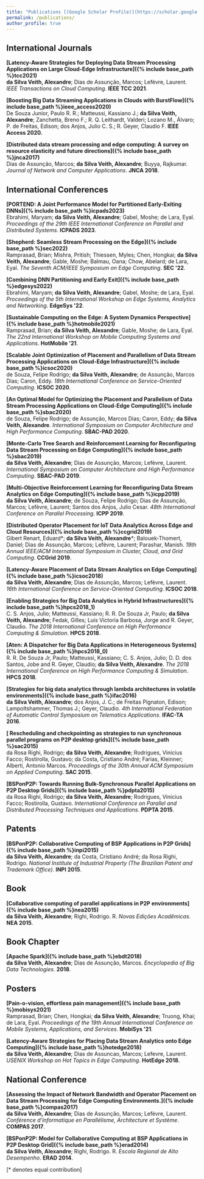 ```yaml
---
title: "Publications [(Google Scholar Profile)](https://scholar.google.com/citations?user=ZrkbeCQAAAAJ&hl=en)"
permalink: /publications/
author_profile: true
---
```


## International Journals
<b>[Latency-Aware Strategies for Deploying Data Stream Processing Applications on Large Cloud-Edge Infrastructure]({% include base_path %}tcc2021)</b><br>
<b>da Silva Veith, Alexandre</b>; Dias de Assunção, Marcos; Lefèvre, Laurent. <i>IEEE Transactions on Cloud Computing</i>. <b>IEEE TCC 2021</b>.

<b>[Boosting Big Data Streaming Applications in Clouds with BurstFlow]({% include base_path %}ieee_access2020)</b><br>
De Souza Junior, Paulo R. R.; Matteussi, Kassiano J.; <b>da Silva Veith, Alexandre</b>; Zanchetta, Breno F.; R. Q. Leithardt, Valderi; Lozano M., Álvaro; P. de Freitas, Edison; dos Anjos, Julio C. S.; R. Geyer, Claudio F. <b>IEEE Access 2020.</b>

<b>[Distributed data stream processing and edge computing: A survey on resource elasticity and future directions]({% include base_path %}jnca2017)</b><br>
Dias de Assunção, Marcos; <b>da Silva Veith, Alexandre</b>; Buyya, Rajkumar. <i>Journal of Network and Computer Applications</i>. <b>JNCA 2018</b>.

## International Conferences
<b>[PORTEND: A Joint Performance Model for Partitioned Early-Exiting DNNs]({% include base_path %}icpads2023)</b><br>
Ebrahimi, Maryam; <b>da Silva Veith, Alexandre</b>; Gabel, Moshe; de Lara, Eyal. <i>Proceedings of the 29th IEEE International Conference on Parallel and Distributed Systems</i>. <b>ICPADS 2023</b>.

<b>[Shepherd: Seamless Stream Processing on the Edge]({% include base_path %}sec2022)</b><br>
Ramprasad, Brian; Mishra, Pritish; Thiessen, Myles; Chen, Hongkai; <b>da Silva Veith, Alexandre</b>; Gable, Moshe; Balmau, Oana; Chow, Abelard; de Lara, Eyal. <i>The Seventh ACM/IEEE Symposium on Edge Computing</i>. <b>SEC '22</b>.

<b>[Combining DNN Partitioning and Early Exit]({% include base_path %}edgesys2022)</b><br>
Ebrahimi, Maryam; <b>da Silva Veith, Alexandre</b>; Gabel, Moshe; de Lara, Eyal. <i>Proceedings of the 5th International Workshop on Edge Systems, Analytics and Networking</i>. <b>EdgeSys '22</b>.

<b>[Sustainable Computing on the Edge: A System Dynamics Perspective]({% include base_path %}hotmobile2021)</b><br>
Ramprasad, Brian; <b>da Silva Veith, Alexandre</b>; Gable, Moshe; de Lara, Eyal. <i>The 22nd International Workshop on Mobile Computing Systems and Applications</i>. <b>HotMobile '21</b>.

<b>[Scalable Joint Optimization of Placement and Parallelism of Data Stream Processing Applications on Cloud-Edge Infrastructure]({% include base_path %}icsoc2020)</b><br>
de Souza, Felipe Rodrigo; <b>da Silva Veith, Alexandre</b>; de Assunção, Marcos Dias; Caron, Eddy. <i>18th International Conference on Service-Oriented Computing</i>. <b>ICSOC 2020</b>.

<b>[An Optimal Model for Optimizing the Placement and Parallelism of Data Stream Processing Applications on Cloud-Edge Computing]({% include base_path %}sbac2020)</b><br>
de Souza, Felipe Rodrigo; de Assunção, Marcos Dias; Caron, Eddy; <b>da Silva Veith, Alexandre</b>. <i>International Symposium on Computer Architecture and High Performance Computing</i>. <b>SBAC-PAD 2020</b>.

<b>[Monte-Carlo Tree Search and Reinforcement Learning for Reconfiguring Data Stream Processing on Edge Computing]({% include base_path %}sbac2019)</b><br>
<b>da Silva Veith, Alexandre</b>; Dias de Assunção, Marcos; Lefèvre, Laurent. <i>International Symposium on Computer Architecture and High Performance Computing</i>. <b>SBAC-PAD 2019</b>.

<b>[Multi-Objective Reinforcement Learning for Reconfiguring Data Stream Analytics on Edge Computing]({% include base_path %}icpp2019)</b><br>
<b>da Silva Veith, Alexandre</b>; de Souza, Felipe Rodrigo; Dias de Assunção, Marcos; Lefèvre, Laurent; Santos dos Anjos, Julio Cesar. <i>48th International Conference on Parallel Processing</i>. <b>ICPP 2019</b>.

<b>[Distributed Operator Placement for IoT Data Analytics Across Edge and Cloud Resources]({% include base_path %}ccgrid2019)</b><br>
Gibert Renart, Eduard\*; <b>da Silva Veith, Alexandre</b>\*; Balouek-Thomert, Daniel; Dias de Assunção, Marcos; Lefèvre, Laurent; Parashar, Manish. <i>19th Annual IEEE/ACM International Symposium in Cluster, Cloud, and Grid Computing</i>. <b>CCGrid 2019</b>.

<b>[Latency-Aware Placement of Data Stream Analytics on Edge Computing]({% include base_path %}icsoc2018)</b><br>
<b>da Silva Veith, Alexandre</b>; Dias de Assunção, Marcos; Lefèvre, Laurent. <i>16th International Conference on Service-Oriented Computing</i>. <b>ICSOC 2018</b>.

<b>[Enabling Strategies for Big Data Analytics in Hybrid Infrastructures]({% include base_path %}hpcs2018_1)</b><br>
C. S. Anjos, Julio; Matteussi, Kassiano; R. R. De Souza Jr, Paulo; <b>da Silva Veith, Alexandre</b>; Fedak, Gilles; Luis Victoria Barbosa, Jorge and R. Geyer, Claudio. <i>The 2018 International Conference on High Performance Computing & Simulation</i>. <b>HPCS 2018</b>.

<b>[Aten: A Dispatcher for Big Data Applications in Heterogeneous Systems]({% include base_path %}hpcs2018_0)</b><br>
R. R. De Souza Jr, Paulo; Matteussi, Kassiano; C. S. Anjos, Julio; D. D. dos Santos, Jobe and R. Geyer, Claudio; <b>da Silva Veith, Alexandre</b>. <i>The 2018 International Conference on High Performance Computing & Simulation</i>. <b>HPCS 2018</b>.

<b>[Strategies for big data analytics through lambda architectures in volatile environments]({% include base_path %}ifac2016)</b><br>
<b>da Silva Veith, Alexandre</b>; dos Anjos, J. C.; de Freitas Pignaton, Edison; Lampoltshammer, Thomas J.; Geyer, Claudio.  <i>4th International Federation of Automatic Control Symposium on Telematics Applications</i>. <b>IFAC-TA 2016</b>.

<b>[ Rescheduling and checkpointing as strategies to run synchronous parallel programs on P2P desktop grids]({% include base_path %}sac2015)</b><br>
da Rosa Righi, Rodrigo; <b>da Silva Veith, Alexandre</b>; Rodrigues, Vinicius Facco; Rostirolla, Gustavo; da Costa, Cristiano André; Farias, Kleinner; Alberti, Antonio Marcos. <i>Proceedings of the 30th Annual ACM Symposium on Applied Computing</i>. <b>SAC 2015</b>.

<b>[BSPonP2P: Towards Running Bulk-Synchronous Parallel Applications on P2P Desktop Grids]({% include base_path %}pdpta2015)</b><br>
da Rosa Righi, Rodrigo; <b>da Silva Veith, Alexandre</b>; Rodrigues, Vinicius Facco; Rostirolla, Gustavo. <i>International Conference on Parallel and Distributed Processing Techniques and Applications</i>. <b>PDPTA 2015</b>.

## Patents
<b>[BSPonP2P: Collaborative Computing of BSP Applications in P2P Grids]({% include base_path %}inpi2015)</b><br>
<b>da Silva Veith, Alexandre</b>; da Costa, Cristiano André; da Rosa Righi, Rodrigo. <i>National Institute of Industrial Property (The Brazilian Patent and Trademark Office)</i>. <b>INPI 2015</b>.

## Book
<b>[Collaborative computing of parallel applications in P2P environments]({% include base_path %}nea2015)</b><br>
<b>da Silva Veith, Alexandre</b>; Righi, Rodrigo. R. <i>Novas Edições Acadêmicas</i>. <b>NEA 2015</b>.

## Book Chapter
<b>[Apache Spark]({% include base_path %}ebdt2018)</b><br>
<b>da Silva Veith, Alexandre</b>; Dias de Assunção, Marcos. <i>Encyclopedia of Big Data Technologies</i>. <b>2018</b>.

## Posters
<b>[Pain-o-vision, effortless pain management]({% include base_path %}mobisys2021)</b><br>
Ramprasad, Brian; Chen, Hongkai; <b>da Silva Veith, Alexandre</b>; Truong, Khai; de Lara, Eyal. <i>Proceedings of the 19th Annual International Conference on Mobile Systems, Applications, and Services</i>. <b>MobiSys '21</b>.

<b>[Latency-Aware Strategies for Placing Data Stream Analytics onto Edge Computing]({% include base_path %}hotedge2018)</b><br>
<b>da Silva Veith, Alexandre</b>; Dias de Assuncao, Marcos; Lefevre, Laurent. <i>USENIX Workshop on Hot Topics in Edge Computing</i>. <b>HotEdge 2018</b>.

## National Conference
<b>[Assessing the Impact of Network Bandwidth and Operator Placement on Data Stream Processing for Edge Computing Environments.]({% include base_path %}compas2017)</b><br>
<b>da Silva Veith, Alexandre</b>; Dias de Assunção, Marcos; Lefèvre, Laurent. <i>Conférence d’informatique en Parallélisme, Architecture et Système</i>. <b>COMPAS 2017</b>.

<b>[BSPonP2P: Model for Collaborative Computing at BSP Applications in P2P Desktop Grid]({% include base_path %}erad2014)</b><br>
<b>da Silva Veith, Alexandre</b>; Righi, Rodrigo. R. <i>Escola Regional de Alto Desempenho</i>. <b>ERAD 2014</b>.

[\* denotes equal contribution]
